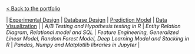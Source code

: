 [< Back to the portfolio](https://s-bishnoi.github.io/shubham-bishnoi/)


| [Experimental Design](./ExperimentalDesign/) | [Database Design](./DatabaseDesign/) | [Prediction Model](./PredictionClassificationModels) | [Data Visualization](./DataVisualization)  | 
| *A/B Testing and Hypothesis testing in R* | *Entity Relation Diagram, Relational model and SQL* | *Feature Engineering, Generalized Linear Model, Random Forest Model, Deep Learning Model and Stacking in R* | *Pandas, Numpy and Matplotlib libraries in Jupyter* | 


